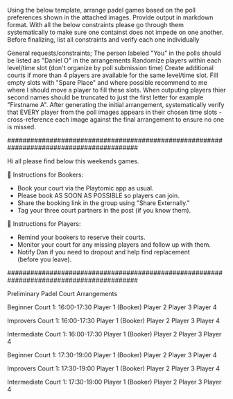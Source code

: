 Using the below template, arrange padel games based on the poll preferences shown in the attached images. Provide output in markdown format. With all the below constraints please go through them systematically to make sure one containst does not impede on one another. Before finalizing, list all constraints and verify each one individually

General requests/constraints;
The person labeled "You" in the polls should be listed as "Daniel O" in the arrangements
Randomize players within each level/time slot (don't organize by poll submission time)
Create additional courts if more than 4 players are available for the same level/time slot.
Fill empty slots with "Spare Place" and where possible recommend to me where I should move a player to fill these slots.
When outputing players thier second names should be truncated to just the first letter for example "Firstname A".
After generating the initial arrangement, systematically verify that EVERY player from the poll images appears in their chosen time slots - cross-reference each image against the final arrangement to ensure no one is missed.


##########################################################################################

Hi all please find below this weekends games.

📱 Instructions for Bookers:
- Book your court via the Playtomic app as usual.
- Please book AS SOON AS POSSIBLE so players can join.
- Share the booking link in the group using "Share Externally."
- Tag your three court partners in the post (if you know them).

📱 Instructions for Players:
- Remind your bookers to reserve their courts.
- Monitor your court for any missing players and follow up with them.
- Notify Dan if you need to dropout and help find replacement (before you leave).

##########################################################################################

Preliminary Padel Court Arrangements

Beginner Court 1: 16:00-17:30
Player 1 (Booker)
Player 2
Player 3
Player 4

Improvers Court 1: 16:00-17:30
Player 1 (Booker)
Player 2
Player 3
Player 4

Intermediate Court 1: 16:00-17:30
Player 1 (Booker)
Player 2
Player 3
Player 4

Beginner Court 1: 17:30-19:00
Player 1 (Booker)
Player 2
Player 3
Player 4

Improvers Court 1: 17:30-19:00
Player 1 (Booker)
Player 2
Player 3
Player 4

Intermediate Court 1: 17:30-19:00
Player 1 (Booker)
Player 2
Player 3
Player 4